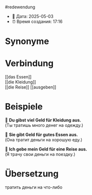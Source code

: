 
#redewendung
- 📍 Дата: 2025-05-03
- ⏰ Время создания: 17:16
# Synonyme

# Verbindung 
[[das Essen]]  
[[die Kleidung]]  
[[die Reise]]
[[ausgeben]]
# Beispiele
🔹 **Du gibst viel Geld für Kleidung aus.**  
(Ты тратишь много денег на одежду.)

🔹 **Sie gibt Geld für gutes Essen aus.**  
(Она тратит деньги на хорошую еду.)

🔹 **Ich gebe mein Geld für eine Reise aus.**  
(Я трачу свои деньги на поездку.)
# Übersetzung
тратить деньги на что-либо